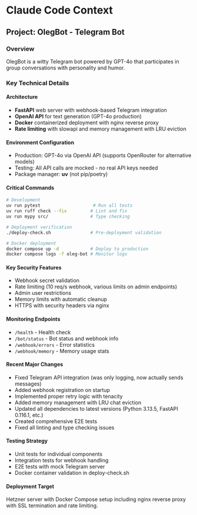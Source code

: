 # Claude Code Context

## Project: OlegBot - Telegram Bot

### Overview
OlegBot is a witty Telegram bot powered by GPT-4o that participates in group conversations with personality and humor.

### Key Technical Details

#### Architecture
- **FastAPI** web server with webhook-based Telegram integration
- **OpenAI API** for text generation (GPT-4o production)
- **Docker** containerized deployment with nginx reverse proxy
- **Rate limiting** with slowapi and memory management with LRU eviction

#### Environment Configuration
- Production: GPT-4o via OpenAI API (supports OpenRouter for alternative models)
- Testing: All API calls are mocked - no real API keys needed
- Package manager: **uv** (not pip/poetry)

#### Critical Commands
```bash
# Development
uv run pytest                    # Run all tests
uv run ruff check --fix         # Lint and fix
uv run mypy src/                # Type checking

# Deployment verification
./deploy-check.sh               # Pre-deployment validation

# Docker deployment
docker compose up -d            # Deploy to production
docker compose logs -f oleg-bot # Monitor logs
```

#### Key Security Features
- Webhook secret validation
- Rate limiting (10 req/s webhook, various limits on admin endpoints)
- Admin user restrictions
- Memory limits with automatic cleanup
- HTTPS with security headers via nginx

#### Monitoring Endpoints
- `/health` - Health check
- `/bot/status` - Bot status and webhook info
- `/webhook/errors` - Error statistics
- `/webhook/memory` - Memory usage stats

#### Recent Major Changes
- Fixed Telegram API integration (was only logging, now actually sends messages)
- Added webhook registration on startup
- Implemented proper retry logic with tenacity
- Added memory management with LRU chat eviction
- Updated all dependencies to latest versions (Python 3.13.5, FastAPI 0.116.1, etc.)
- Created comprehensive E2E tests
- Fixed all linting and type checking issues

#### Testing Strategy
- Unit tests for individual components
- Integration tests for webhook handling
- E2E tests with mock Telegram server
- Docker container validation in deploy-check.sh

#### Deployment Target
Hetzner server with Docker Compose setup including nginx reverse proxy with SSL termination and rate limiting.